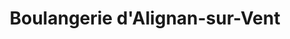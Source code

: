 ---
title: "Boulangerie d'Alignan-sur-Vent"
url: /alignan-du-vent/boulangerie-dalignan-sur-vent/
shop: boulangerie
---